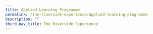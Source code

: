 ```yaml
---
title: Applied Learning Programme
permalink: /the-riverside-experience/applied-learning-programme
description: ""
third_nav_title: The Riverside Experience
---
```

